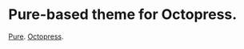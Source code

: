 # Pure-based theme for Octopress.

[Pure](http://purecss.io/layouts/blog/). [Octopress](http://octopress.org/).
